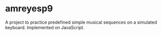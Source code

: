 # amreyesp9
A project to practice predefined simple musical sequences on a simulated keyboard. Implemented on JavaScript.
